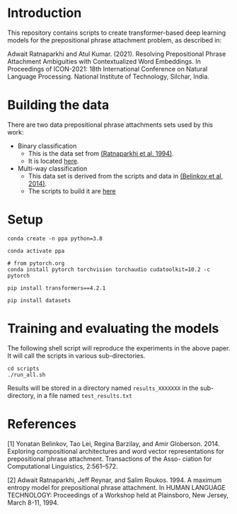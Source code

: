 # Introduction

This repository contains scripts to create transformer-based deep learning models for the prepositional phrase attachment problem, as described in:

Adwait Ratnaparkhi and Atul Kumar. (2021). Resolving Prepositional Phrase Attachment Ambiguities with Contextualized Word Embeddings. In Proceedings of 
ICON-2021: 18th International Conference on Natural Language Processing. National Institute of Technology, Silchar, India.


# Building the data

There are two data prepositional phrase attachments sets used by this work:
* Binary classification
   * This is the data set from [(Ratnaparkhi et al, 1994)](https://www.aclweb.org/anthology/H94-1048.pdf). 
   * It is located [here](./data/RRR1994).
* Multi-way classification
   * This data set is derived from the scripts and data in [(Belinkov et al, 2014)](https://www.mitpressjournals.org/doi/pdfplus/10.1162/tacl_a_00203). 
   * The scripts to build it are [here](./scripts/data_prep/README.md)

# Setup
```
conda create -n ppa python=3.8

conda activate ppa

# from pytorch.org
conda install pytorch torchvision torchaudio cudatoolkit=10.2 -c pytorch 

pip install transformers==4.2.1

pip install datasets
```
# Training and evaluating the models

The following shell script will reproduce the experiments in the above paper. It will call the scripts in various sub-directories. 
```
cd scripts
./run_all.sh
```
Results will be stored in a directory named `results_XXXXXXX` in the sub-directory, in a file named `test_results.txt`

# References

[1] Yonatan Belinkov, Tao Lei, Regina Barzilay, and Amir Globerson. 2014. Exploring compositional architectures and word vector representations for prepositional phrase attachment. Transactions of the Asso- ciation for Computational Linguistics, 2:561–572.

[2] Adwait Ratnaparkhi, Jeff Reynar, and Salim Roukos. 1994. A maximum entropy model for prepositional phrase attachment. In HUMAN LANGUAGE TECHNOLOGY: Proceedings of a Workshop held at Plainsboro, New Jersey, March 8-11, 1994.


